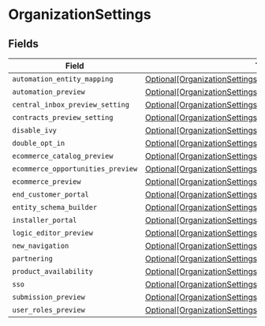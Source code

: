 # OrganizationSettings


## Fields

| Field                                                                                                                                   | Type                                                                                                                                    | Required                                                                                                                                | Description                                                                                                                             |
| --------------------------------------------------------------------------------------------------------------------------------------- | --------------------------------------------------------------------------------------------------------------------------------------- | --------------------------------------------------------------------------------------------------------------------------------------- | --------------------------------------------------------------------------------------------------------------------------------------- |
| `automation_entity_mapping`                                                                                                             | [Optional[OrganizationSettingsAutomationEntityMapping]](../../models/shared/organizationsettingsautomationentitymapping.md)             | :heavy_minus_sign:                                                                                                                      | N/A                                                                                                                                     |
| `automation_preview`                                                                                                                    | [Optional[OrganizationSettingsAutomationPreview]](../../models/shared/organizationsettingsautomationpreview.md)                         | :heavy_minus_sign:                                                                                                                      | N/A                                                                                                                                     |
| `central_inbox_preview_setting`                                                                                                         | [Optional[OrganizationSettingsCentralInboxPreviewSetting]](../../models/shared/organizationsettingscentralinboxpreviewsetting.md)       | :heavy_minus_sign:                                                                                                                      | N/A                                                                                                                                     |
| `contracts_preview_setting`                                                                                                             | [Optional[OrganizationSettingsContractsPreviewSetting]](../../models/shared/organizationsettingscontractspreviewsetting.md)             | :heavy_minus_sign:                                                                                                                      | N/A                                                                                                                                     |
| `disable_ivy`                                                                                                                           | [Optional[OrganizationSettingsDisableIvy]](../../models/shared/organizationsettingsdisableivy.md)                                       | :heavy_minus_sign:                                                                                                                      | N/A                                                                                                                                     |
| `double_opt_in`                                                                                                                         | [Optional[OrganizationSettingsDoubleOptIn]](../../models/shared/organizationsettingsdoubleoptin.md)                                     | :heavy_minus_sign:                                                                                                                      | N/A                                                                                                                                     |
| `ecommerce_catalog_preview`                                                                                                             | [Optional[OrganizationSettingsEcommerceCatalogPreview]](../../models/shared/organizationsettingsecommercecatalogpreview.md)             | :heavy_minus_sign:                                                                                                                      | N/A                                                                                                                                     |
| `ecommerce_opportunities_preview`                                                                                                       | [Optional[OrganizationSettingsEcommerceOpportunitiesPreview]](../../models/shared/organizationsettingsecommerceopportunitiespreview.md) | :heavy_minus_sign:                                                                                                                      | N/A                                                                                                                                     |
| `ecommerce_preview`                                                                                                                     | [Optional[OrganizationSettingsEcommercePreview]](../../models/shared/organizationsettingsecommercepreview.md)                           | :heavy_minus_sign:                                                                                                                      | N/A                                                                                                                                     |
| `end_customer_portal`                                                                                                                   | [Optional[OrganizationSettingsEndCustomerPortal]](../../models/shared/organizationsettingsendcustomerportal.md)                         | :heavy_minus_sign:                                                                                                                      | N/A                                                                                                                                     |
| `entity_schema_builder`                                                                                                                 | [Optional[OrganizationSettingsEntitySchemaBuilder]](../../models/shared/organizationsettingsentityschemabuilder.md)                     | :heavy_minus_sign:                                                                                                                      | N/A                                                                                                                                     |
| `installer_portal`                                                                                                                      | [Optional[OrganizationSettingsInstallerPortal]](../../models/shared/organizationsettingsinstallerportal.md)                             | :heavy_minus_sign:                                                                                                                      | N/A                                                                                                                                     |
| `logic_editor_preview`                                                                                                                  | [Optional[OrganizationSettingsLogicEditorPreview]](../../models/shared/organizationsettingslogiceditorpreview.md)                       | :heavy_minus_sign:                                                                                                                      | N/A                                                                                                                                     |
| `new_navigation`                                                                                                                        | [Optional[OrganizationSettingsNewNavigation]](../../models/shared/organizationsettingsnewnavigation.md)                                 | :heavy_minus_sign:                                                                                                                      | N/A                                                                                                                                     |
| `partnering`                                                                                                                            | [Optional[OrganizationSettingsPartnering]](../../models/shared/organizationsettingspartnering.md)                                       | :heavy_minus_sign:                                                                                                                      | N/A                                                                                                                                     |
| `product_availability`                                                                                                                  | [Optional[OrganizationSettingsProductAvailability]](../../models/shared/organizationsettingsproductavailability.md)                     | :heavy_minus_sign:                                                                                                                      | N/A                                                                                                                                     |
| `sso`                                                                                                                                   | [Optional[OrganizationSettingsSso]](../../models/shared/organizationsettingssso.md)                                                     | :heavy_minus_sign:                                                                                                                      | N/A                                                                                                                                     |
| `submission_preview`                                                                                                                    | [Optional[OrganizationSettingsSubmissionPreview]](../../models/shared/organizationsettingssubmissionpreview.md)                         | :heavy_minus_sign:                                                                                                                      | N/A                                                                                                                                     |
| `user_roles_preview`                                                                                                                    | [Optional[OrganizationSettingsUserRolesPreview]](../../models/shared/organizationsettingsuserrolespreview.md)                           | :heavy_minus_sign:                                                                                                                      | N/A                                                                                                                                     |